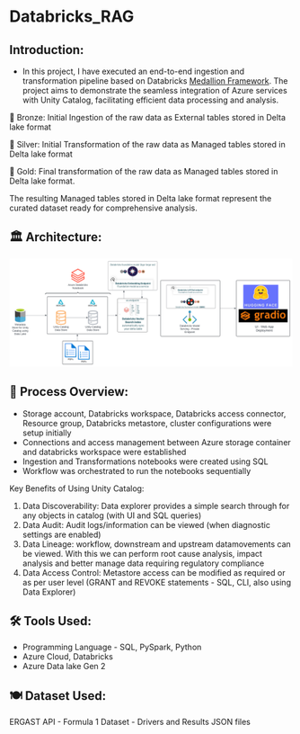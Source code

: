 # Databricks_RAG

## Introduction:
- In this project, I have executed an end-to-end ingestion and transformation pipeline based on Databricks [Medallion Framework](https://www.databricks.com/glossary/medallion-architecture). The project aims to demonstrate the seamless integration of Azure services with Unity Catalog, facilitating efficient data processing and analysis.

🥉 Bronze: Initial Ingestion of the raw data as External tables stored in Delta lake format
  
🥈 Silver: Initial Transformation of the raw data as Managed tables stored in Delta lake format

🥇 Gold: Final transformation of the raw data as Managed tables stored in Delta lake format. 

The resulting Managed tables stored in Delta lake format represent the curated dataset ready for comprehensive analysis.

## 🏛️ Architecture:

![alt text](https://github.com/ashwin975/Databricks_RAG/blob/main/Databricks_RAG.svg)

## 🧅 Process Overview:
- Storage account, Databricks workspace, Databricks access connector, Resource group, Databricks metastore, cluster configurations were setup initially
- Connections and access management between Azure storage container and databricks workspace were established
- Ingestion and Transformations notebooks were created using SQL
- Workflow was orchestrated to run the notebooks sequentially

Key Benefits of Using Unity Catalog: 
1. Data Discoverability: Data explorer provides a simple search through for any objects in catalog (with UI and SQL queries)
2. Data Audit: Audit logs/information can be viewed (when diagnostic settings are enabled)
3. Data Lineage: workflow, downstream and upstream datamovements can be viewed. With this we can perform root cause analysis, impact analysis and better manage data requiring regulatory compliance  
4. Data Access Control: Metastore access can be modified as required or as per user level (GRANT and REVOKE statements - SQL, CLI, also using Data Explorer)

## 🛠️ Tools Used:
 - Programming Language - SQL, PySpark, Python
 - Azure Cloud, Databricks
 - Azure Data lake Gen 2

## 🍽️ Dataset Used:
ERGAST API - Formula 1 Dataset - Drivers and Results JSON files
